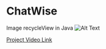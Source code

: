 # ChatWise

 Image recycleView in Java
![Alt Text](https://drive.google.com/file/d/19j79Aw5qKvx5lHq89jqwosLSo1-Kgj00/view?usp=drive_link)


[Project Video Link ](https://drive.google.com/file/d/19j79Aw5qKvx5lHq89jqwosLSo1-Kgj00/view?usp=drive_link)
